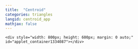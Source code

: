 ```yaml
---
title:  "Centroid"
categories: triangles
langid: centroid_app
mathjax: false
---
```



  <script type="text/javascript" src="http://www.geogebratube.org/scripts/deployggb.js"></script>
  <script type="text/javascript">
    var applet1334087 = new GGBApplet({material_id: "1334087", borderColor:"#FFFFFF"}, true);
    window.onload = function() {
        applet1334087.inject('applet_container1334087', 'preferHTML5');
    	}
	</script>
	
	<div style="width: 800px; height: 600px; margin: 0 auto;" id="applet_container1334087"></div>
